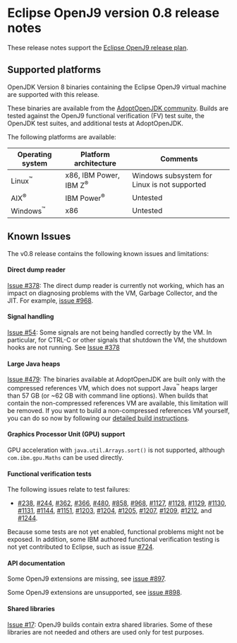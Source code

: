 <!--
* Copyright (c) 2017, 2018 IBM Corp. and others
*
* This program and the accompanying materials are made
* available under the terms of the Eclipse Public License 2.0
* which accompanies this distribution and is available at
* https://www.eclipse.org/legal/epl-2.0/ or the Apache
* License, Version 2.0 which accompanies this distribution and
* is available at https://www.apache.org/licenses/LICENSE-2.0.
*
* This Source Code may also be made available under the
* following Secondary Licenses when the conditions for such
* availability set forth in the Eclipse Public License, v. 2.0
* are satisfied: GNU General Public License, version 2 with
* the GNU Classpath Exception [1] and GNU General Public
* License, version 2 with the OpenJDK Assembly Exception [2].
*
* [1] https://www.gnu.org/software/classpath/license.html
* [2] http://openjdk.java.net/legal/assembly-exception.html
*
* SPDX-License-Identifier: EPL-2.0 OR Apache-2.0 OR GPL-2.0 WITH
* Classpath-exception-2.0 OR LicenseRef-GPL-2.0 WITH Assembly-exception
-->

# Eclipse OpenJ9 version 0.8 release notes

These release notes support the [Eclipse OpenJ9 release plan](https://projects.eclipse.org/projects/technology.openj9/releases/0.8/plan).


## Supported platforms

OpenJDK Version 8 binaries containing the Eclipse OpenJ9 virtual machine are supported with this release.

These binaries are available from the [AdoptOpenJDK community](https://adoptopenjdk.net/?variant=openjdk8-openj9).
Builds are tested against the OpenJ9 functional verification (FV) test suite, the OpenJDK test suites, and additional tests at AdoptOpenJDK.

The following platforms are available:

|Operating system            | Platform architecture                 | Comments                                     |
|----------------------------|---------------------------------------|----------------------------------------------|
|Linux<sup>&trade;</sup>     | x86, IBM Power, IBM Z<sup>&reg;</sup> | Windows subsystem for Linux is not supported |
|AIX<sup>&reg;</sup>         | IBM Power<sup>&reg;</sup>             | Untested                                     |
|Windows<sup>&trade;</sup>   | x86                                   | Untested                                     |


## Known Issues

The v0.8 release contains the following known issues and limitations:

#### Direct dump reader
[Issue #378](https://github.com/eclipse/openj9/issues/378):
The direct dump reader is currently not working, which has an impact on diagnosing problems with the VM, Garbage Collector, and the JIT. For example, [issue #968](https://github.com/eclipse/openj9/issues/968).

#### Signal handling
[Issue #54](https://github.com/eclipse/openj9/issues/54): Some signals are not being handled correctly by the VM. In particular, for CTRL-C or other signals that shutdown the VM, the shutdown hooks are not running. See [Issue #378](https://github.com/eclipse/openj9/issues/378)

#### Large Java heaps
[Issue #479](https://github.com/eclipse/openj9/issues/479): The binaries available at AdoptOpenJDK are built only with the compressed references VM, which does not support Java<sup>&trade;</sup> heaps larger
than 57 GB (or ~62 GB with command line options). When builds that contain the non-compressed references VM are available, this limitation will be removed. If
you want to build a non-compressed references VM yourself, you can do so now by following our [detailed build instructions](https://github.com/eclipse/openj9/blob/master/buildenv/Build_Instructions_V8.md).

#### Graphics Processor Unit (GPU) support
GPU acceleration with `java.util.Arrays.sort()` is not supported, although `com.ibm.gpu.Maths` can be used directly.

#### Functional verification tests
The following issues relate to test failures:

- [#238](https://github.com/eclipse/openj9/issues/238), [#244](https://github.com/eclipse/openj9/issues/244), [#362](https://github.com/eclipse/openj9/issues/362), [#366](https://github.com/eclipse/openj9/issues/366), [#480](https://github.com/eclipse/openj9/issues/480), [#858](https://github.com/eclipse/openj9/issues/858), [#968](https://github.com/eclipse/openj9/issues/968), [#1127](https://github.com/eclipse/openj9/issues/1127), [#1128](https://github.com/eclipse/openj9/issues/1128), [#1129](https://github.com/eclipse/openj9/issues/1129), [#1130](https://github.com/eclipse/openj9/issues/1130), [#1131](https://github.com/eclipse/openj9/issues/1131), [#1144](https://github.com/eclipse/openj9/issues/1144), [#1151](https://github.com/eclipse/openj9/issues/1151), [#1203](https://github.com/eclipse/openj9/issues/1203), [#1204](https://github.com/eclipse/openj9/issues/1204), [#1205](https://github.com/eclipse/openj9/issues/1205), [#1207](https://github.com/eclipse/openj9/issues/1207), [#1209](https://github.com/eclipse/openj9/issues/1209), [#1212](https://github.com/eclipse/openj9/issues/1212), and [#1244](https://github.com/eclipse/openj9/issues/1244).

Because some tests are not yet enabled, functional problems might not be exposed. In addition, some IBM authored functional verification testing is not yet contributed to Eclipse, such as issue  [#724](https://github.com/eclipse/openj9/issues/724).

#### API documentation

Some OpenJ9 extensions are missing, see [issue #897](https://github.com/eclipse/openj9/issues/897).

Some OpenJ9 extensions are unsupported, see [issue #898](https://github.com/eclipse/openj9/issues/898).

#### Shared libraries

[Issue #17](https://github.com/ibmruntimes/openj9-openjdk-jdk8/issues/17): OpenJ9 builds contain extra shared libraries. Some of these libraries are not needed and others are used only for test purposes.
